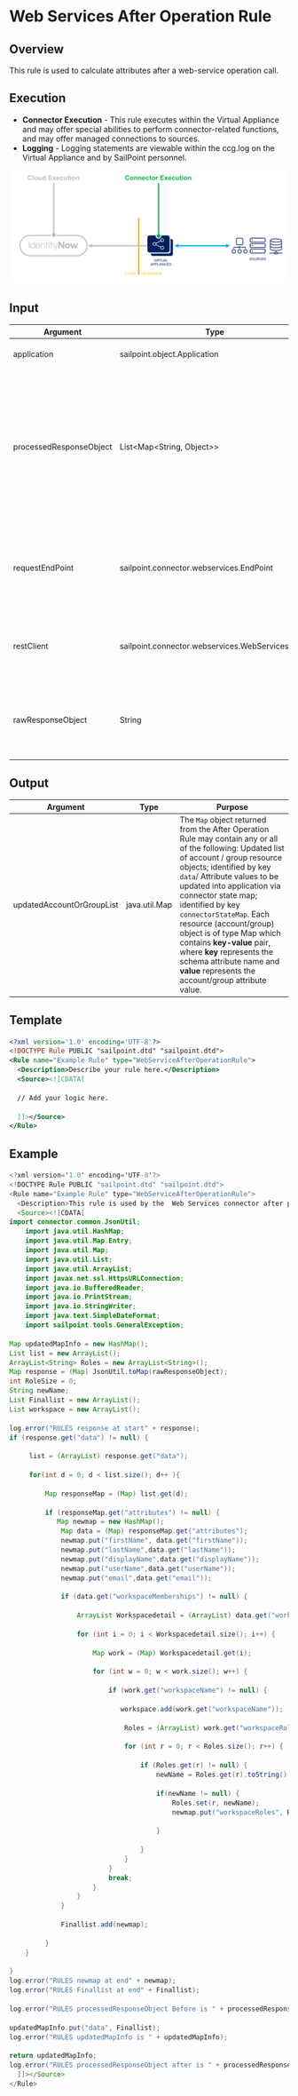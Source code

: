 # Web Services After Operation Rule

## Overview

This rule is used to calculate attributes after a web-service operation call.

## Execution

- **Connector Execution** - This rule executes within the Virtual Appliance and may offer special abilities to perform connector-related functions, and may offer managed connections to sources.
- **Logging** - Logging statements are viewable within the ccg.log on the Virtual Appliance and by SailPoint personnel.

![Rule Execution](../img/connector_execution.png)

## Input

| Argument                | Type                                              | Purpose                                                                    |
| ----------------        | ------------------------------------------------- | -------------------------------------------------------------------------- |
| application             | sailpoint.object.Application                      | Application whose data file is being processed                             |
| processedResponseObject | List<Map<String, Object>>                         | This object is List of Map (account/group). The map contains key as identityAttribute of the application schema and value is all the account/group attributes (schema) passed by the connector after parsing the respective API response. |
| requestEndPoint         | sailpoint.connector.webservices.EndPoint          | Current request information; contains the header, body, context url, method type, response attribute map, successful response code |
| restClient              | sailpoint.connector.webservices.WebServicesClient | A WebServicesClient (HttpClient) object that would enable the user to call the Web Services API target system. |
| rawResponseObject       | String                                            | String object which holds the raw response returned from the target system which can be in JSON or XML form. |

## Output

| Argument                  | Type                                            | Purpose                                                            |
| ------------------------- | ----------------------------------------------- | ------------------------------------------------------------------ |
| updatedAccountOrGroupList | java.util.Map                                   | The `Map` object returned from the After Operation Rule may contain any or all of the following: Updated list of account / group resource objects; identified by key `data`/ Attribute values to be updated into application via connector state map; identified by key `connectorStateMap`. Each resource (account/group) object is of type Map which contains **key-value** pair, where **key** represents the schema attribute name and **value** represents the account/group attribute value. |

## Template

```xml
<?xml version='1.0' encoding='UTF-8'?>
<!DOCTYPE Rule PUBLIC "sailpoint.dtd" "sailpoint.dtd">
<Rule name="Example Rule" type="WebServiceAfterOperationRule">
  <Description>Describe your rule here.</Description>
  <Source><![CDATA[

  // Add your logic here.

  ]]></Source>
</Rule>
```

## Example

```java
<?xml version='1.0' encoding='UTF-8'?>
<!DOCTYPE Rule PUBLIC "sailpoint.dtd" "sailpoint.dtd">
<Rule name="Example Rule" type="WebServiceAfterOperationRule">
  <Description>This rule is used by the  Web Services connector after performing any operation like testconnection, aggregation etc.</Description>
  <Source><![CDATA[
import connector.common.JsonUtil;
    import java.util.HashMap;
    import java.util.Map.Entry;
    import java.util.Map;
    import java.util.List;
    import java.util.ArrayList;
    import javax.net.ssl.HttpsURLConnection;
    import java.io.BufferedReader;
    import java.io.PrintStream;
    import java.io.StringWriter;
    import java.text.SimpleDateFormat;
    import sailpoint.tools.GeneralException;

Map updatedMapInfo = new HashMap();
List list = new ArrayList();
ArrayList<String> Roles = new ArrayList<String>();
Map response = (Map) JsonUtil.toMap(rawResponseObject);
int RoleSize = 0;
String newName;
List Finallist = new ArrayList();
List workspace = new ArrayList();

log.error("RULES response at start" + response);
if (response.get("data") != null) {

     list = (ArrayList) response.get("data");

     for(int d = 0; d < list.size(); d++ ){

         Map responseMap = (Map) list.get(d);

         if (responseMap.get("attributes") != null) {
            Map newmap = new HashMap();
             Map data = (Map) responseMap.get("attributes");
             newmap.put("firstName", data.get("firstName"));
             newmap.put("lastName",data.get("lastName"));
             newmap.put("displayName",data.get("displayName"));
             newmap.put("userName",data.get("userName"));
             newmap.put("email",data.get("email"));

             if (data.get("workspaceMemberships") != null) {

                 ArrayList Workspacedetail = (ArrayList) data.get("workspaceMemberships");

                 for (int i = 0; i < Workspacedetail.size(); i++) {

                     Map work = (Map) Workspacedetail.get(i);

                     for (int w = 0; w < work.size(); w++) {

                         if (work.get("workspaceName") != null) {

                            workspace.add(work.get("workspaceName"));

                             Roles = (ArrayList) work.get("workspaceRoles");

                             for (int r = 0; r < Roles.size(); r++) {

                                 if (Roles.get(r) != null) {
                                     newName = Roles.get(r).toString() + " - " + work.get("workspaceName");

                                     if(newName != null) {
                                         Roles.set(r, newName);
                                         newmap.put("workspaceRoles", Roles);

                                     }

                                 }
                             }
                         }
                         break;
                     }
                 }
             }

             Finallist.add(newmap);

         }
    }

}
log.error("RULES newmap at end" + newmap);
log.error("RULES Finallist at end" + Finallist);

log.error("RULES processedResponseObject Before is " + processedResponseObject);

updatedMapInfo.put("data", Finallist);
log.error("RULES updatedMapInfo is " + updatedMapInfo);

return updatedMapInfo;
log.error("RULES processedResponseObject after is " + processedResponseObject);​
  ]]></Source>
</Rule>
```

